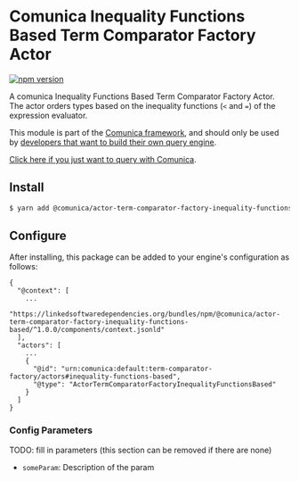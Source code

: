 # Comunica Inequality Functions Based Term Comparator Factory Actor

[![npm version](https://badge.fury.io/js/%40comunica%2Factor-term-comparator-factory-inequality-functions-based.svg)](https://www.npmjs.com/package/@comunica/actor-term-comparator-factory-inequality-functions-based)

A comunica Inequality Functions Based Term Comparator Factory Actor.
The actor orders types based on the inequality functions (`<` and `=`) of the expression evaluator.

This module is part of the [Comunica framework](https://github.com/comunica/comunica),
and should only be used by [developers that want to build their own query engine](https://comunica.dev/docs/modify/).

[Click here if you just want to query with Comunica](https://comunica.dev/docs/query/).

## Install

```bash
$ yarn add @comunica/actor-term-comparator-factory-inequality-functions-based
```

## Configure

After installing, this package can be added to your engine's configuration as follows:
```text
{
  "@context": [
    ...
    "https://linkedsoftwaredependencies.org/bundles/npm/@comunica/actor-term-comparator-factory-inequality-functions-based/^1.0.0/components/context.jsonld"  
  ],
  "actors": [
    ...
    {
      "@id": "urn:comunica:default:term-comparator-factory/actors#inequality-functions-based",
      "@type": "ActorTermComparatorFactoryInequalityFunctionsBased"
    }
  ]
}
```

### Config Parameters

TODO: fill in parameters (this section can be removed if there are none)

* `someParam`: Description of the param
